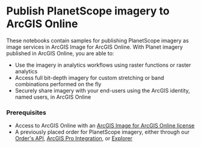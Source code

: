 # Publish PlanetScope imagery to ArcGIS Online

These notebooks contain samples for publishing PlanetScope imagery as image services in ArcGIS Image for ArcGIS Online.  With Planet imagery published in ArcGIS Online, you are able to:

* Use the imagery in analytics workflows using raster functions or raster analytics
* Access full bit-depth imagery for custom stretching or band combinations performed on the fly
* Securely share imagery with your end-users using the ArcGIS identity, named users, in ArcGIS Online

### Prerequisites

* Access to ArcGIS Online with an [ArcGIS Image for ArcGIS Online license](https://www.esri.com/en-us/arcgis/products/arcgis-image/options/arcgis-online)
* A previously placed order for PlanetScope imagery, either through our [Order's API](https://developers.planet.com/docs/orders/), [ArcGIS Pro Integration](https://developers.planet.com/docs/integrations/arcgis/), or [Explorer](https://www.planet.com/explorer)

